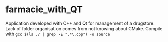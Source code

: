 # farmacie_with_QT

Application developed with C++ and Qt for management of a drugstore.
Lack of folder organisation comes from not knowing about CMake.
Compile with `gcc $(ls ./ | grep -E ".*\.cpp") -o source`
